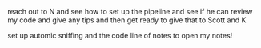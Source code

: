 reach out to N and see how to set up the pipeline and see if he can review my code and give any tips and then get ready to give that to Scott and K 

set up automic sniffing 
and the code line of notes to open my notes!